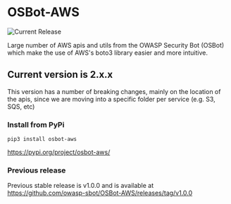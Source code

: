 # OSBot-AWS

![Current Release](https://img.shields.io/badge/release-v2.35.0-blue)

Large number of AWS apis and utils from the OWASP Security Bot (OSBot) which make
the use of AWS's boto3 library easier and more intuitive.

## Current version is 2.x.x 

This version has a number of breaking changes, mainly on the location of the apis, 
since we are moving into a specific folder per service (e.g. S3, SQS, etc)

### Install from PyPi

`pip3 install osbot-aws`

https://pypi.org/project/osbot-aws/

### Previous release

Previous stable release is v1.0.0 and is available at https://github.com/owasp-sbot/OSBot-AWS/releases/tag/v1.0.0
